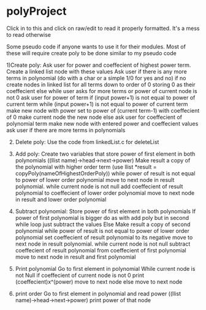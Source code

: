 # polyProject

Click in to this and click on raw/edit to read it properly formatted. It's a mess to read otherwise

Some pseudo code if anyone wants to use it for their modules. 
Most of these will require create poly to be done similar to my pseudo code


1)Create poly:
Ask user for power and coeffecient of highest power term.
Create a linked list node with these values
Ask user if there is any more terms in polynomial (do with a char or a simple 1/0 for yes and no)
if no 
  create nodes in linked list for all terms down to order of 0 storing 0 as their coeffecient
else
  while user asks for more terms or power of current node is not 0
    ask user for power of term
    if (input power+1) is not equal to power of current term
      while (input power+1) is not equal to power of current term
        make new node with power set to power of (current term-1) with coeffecient of 0
        make current node the new node
    else 
      ask user for coeffecient of polynomial term
      make new node with entered power and coeffecient values
    ask user if there are more terms in polynomials
    
2) Delete poly:
 Use the code from linkedList.c for deleteList
 
3) Add poly:
  Create two variables that store power of first element in both polynomials ((llist name)->head->next->power)
  Make result a copy of the polynomial with higher order term (use llist *result = copyPoly(nameOfHighestOrderPoly))
  while power of result is not equal to power of lower order polynomial
    move to next node in result polynomial.
  while current node is not null
    add coeffecient of result polynomial to coeffecient of lower order polynomial
    move to next node in result and lower order polynomial
    
 4) Subtract polynomial:
  Store power of first element in both polynomials
  If power of first polynomial is bigger
    do as with add poly but in second while loop just subtract the values
  Else 
    Make result a copy of second polynomial
    while power of result is not equal to power of lower order polynomial
      set coeffecient of result polynomial to its negative
      move to next node in result polynomial.
    while current node is not null
      subtract coeffecient of result polynomial from coeffecient of first polynomial
      move to next node in result and first polynomial
      
 5) Print polynomial
  Go to first element in polynomial
  While current node is not Null
    if coeffecient of current node is not 0
      print (coeffecient)x^(power)
      move to next node
    else
      move to next node
      
 6) print order
  Go to first element in polynomial and read power ((llist name)->head->next->power)
  print power of that node

